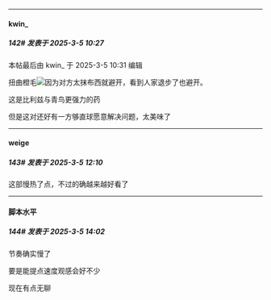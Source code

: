 ﻿
*****

####  kwin_  
##### 142#       发表于 2025-3-5 10:27

 本帖最后由 kwin_ 于 2025-3-5 10:31 编辑 

扭曲橙毛<img src="https://static.saraba1st.com/image/smiley/face2017/037.png" referrerpolicy="no-referrer">因为对方太抹布西就避开，看到人家退步了也避开。

这是比利兹与青鸟更强力的药

但是这对还好有一方够直球愿意解决问题，太美味了


*****

####  weige  
##### 143#       发表于 2025-3-5 12:10

这部慢热了点，不过的确越来越好看了


*****

####  脚本水平  
##### 144#       发表于 2025-3-5 14:02

节奏确实慢了 

要是能提点速度观感会好不少

现在有点无聊

